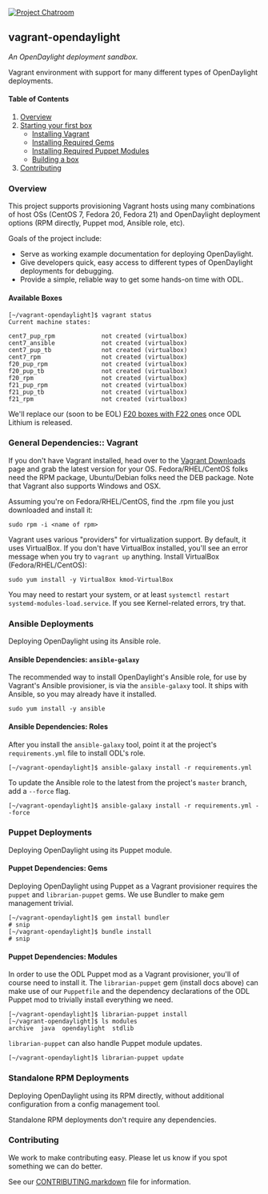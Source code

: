 [![Project Chatroom][1]][2]

## vagrant-opendaylight

*An OpenDaylight deployment sandbox.*

Vagrant environment with support for many different types of OpenDaylight
deployments.

#### Table of Contents

1. [Overview](#overview)
1. [Starting your first box](#starting-your-first-box)
    * [Installing Vagrant](#installing-vagrant)
    * [Installing Required Gems](#installing-required-gems)
    * [Installing Required Puppet Modules](#installing-required-puppet-modules)
    * [Building a box](#building-a-box)
1. [Contributing](#contributing)

### Overview

This project supports provisioning Vagrant hosts using many combinations
of host OSs (CentOS 7, Fedora 20, Fedora 21) and OpenDaylight deployment
options (RPM directly, Puppet mod, Ansible role, etc).

Goals of the project include:

* Serve as working example documentation for deploying OpenDaylight.
* Give developers quick, easy access to different types of OpenDaylight
deployments for debugging.
* Provide a simple, reliable way to get some hands-on time with ODL.

#### Available Boxes

```ShellSession
[~/vagrant-opendaylight]$ vagrant status
Current machine states:

cent7_pup_rpm             not created (virtualbox)
cent7_ansible             not created (virtualbox)
cent7_pup_tb              not created (virtualbox)
cent7_rpm                 not created (virtualbox)
f20_pup_rpm               not created (virtualbox)
f20_pup_tb                not created (virtualbox)
f20_rpm                   not created (virtualbox)
f21_pup_rpm               not created (virtualbox)
f21_pup_tb                not created (virtualbox)
f21_rpm                   not created (virtualbox)
```

We'll replace our (soon to be EOL) [F20 boxes with F22 ones][5] once ODL
Lithium is released.

### General Dependencies:: Vagrant

If you don't have Vagrant installed, head over to the [Vagrant Downloads][3]
page and grab the latest version for your OS. Fedora/RHEL/CentOS folks need
the RPM package, Ubuntu/Debian folks need the DEB package. Note that Vagrant
also supports Windows and OSX.

Assuming you're on Fedora/RHEL/CentOS, find the .rpm file you just downloaded
and install it:

```ShellSession
sudo rpm -i <name of rpm>
```

Vagrant uses various "providers" for virtualization support. By default, it
uses VirtualBox. If you don't have VirtualBox installed, you'll see an error
message when you try to `vagrant up` anything. Install VirtualBox
(Fedora/RHEL/CentOS):

```ShellSession
sudo yum install -y VirtualBox kmod-VirtualBox
```

You may need to restart your system, or at least `systemctl restart
systemd-modules-load.service`. If you see Kernel-related errors, try that.

### Ansible Deployments

Deploying OpenDaylight using its Ansible role.

#### Ansible Dependencies: `ansible-galaxy`

The recommended way to install OpenDaylight's Ansible role, for use by
Vagrant's Ansible provisioner, is via the `ansible-galaxy` tool. It
ships with Ansible, so you may already have it installed.

```ShellSession
sudo yum install -y ansible
```

#### Ansible Dependencies: Roles

After you install the `ansible-galaxy` tool, point it at the project's
`requirements.yml` file to install ODL's role.

```ShellSession
[~/vagrant-opendaylight]$ ansible-galaxy install -r requirements.yml
```

To update the Ansible role to the latest from the project's `master` branch,
add a `--force` flag.

```ShellSession
[~/vagrant-opendaylight]$ ansible-galaxy install -r requirements.yml --force
```

### Puppet Deployments

Deploying OpenDaylight using its Puppet module.

#### Puppet Dependencies: Gems

Deploying OpenDaylight using Puppet as a Vagrant provisioner requires
the `puppet` and `librarian-puppet` gems. We use Bundler to make gem
management trivial.

```ShellSession
[~/vagrant-opendaylight]$ gem install bundler
# snip
[~/vagrant-opendaylight]$ bundle install
# snip
```

#### Puppet Dependencies: Modules

In order to use the ODL Puppet mod as a Vagrant provisioner, you'll of course
need to install it. The `librarian-puppet` gem (install docs above) can make
use of our `Puppetfile` and the dependency declarations of the ODL Puppet mod
to trivially install everything we need.

```ShellSession
[~/vagrant-opendaylight]$ librarian-puppet install
[~/vagrant-opendaylight]$ ls modules
archive  java  opendaylight  stdlib
```

`librarian-puppet` can also handle Puppet module updates.

```ShellSession
[~/vagrant-opendaylight]$ librarian-puppet update
```

### Standalone RPM Deployments

Deploying OpenDaylight using its RPM directly, without additional configuration
from a config management tool.

Standalone RPM deployments don't require any dependencies.

### Contributing

We work to make contributing easy. Please let us know if you spot something
we can do better.

See our [CONTRIBUTING.markdown][4] file for information.


[1]: https://badges.gitter.im/Join%20Chat.svg
[2]: https://gitter.im/dfarrell07/vagrant-opendaylight?utm_source=badge&utm_medium=badge&utm_campaign=pr-badge&utm_content=badge
[3]: https://www.vagrantup.com/downloads.html
[4]: https://github.com/dfarrell07/vagrant-opendaylight/blob/master/CONTRIBUTING.markdown
[5]: https://github.com/dfarrell07/vagrant-opendaylight/issues/26
